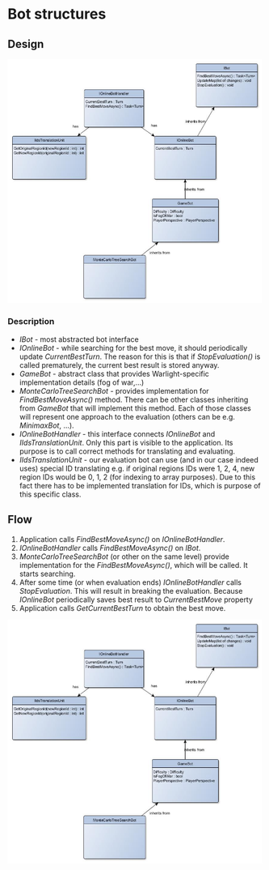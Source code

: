 # Bot structures

## Design
![Command processing design image](botStructures.jpg)

### Description
- *IBot* - most abstracted bot interface
- *IOnlineBot* - while searching for the best move, it should periodically
update *CurrentBestTurn*. The reason for this is that if *StopEvaluation()* is called
prematurely, the current best result is stored anyway.
- *GameBot* - abstract class that provides Warlight-specific implementation details (fog of war,...)
- *MonteCarloTreeSearchBot* - provides implementation for *FindBestMoveAsync()* method.
There can be other classes inheriting from *GameBot* that will implement this method.
Each of those classes will represent one approach to the evaluation (others can be e.g. 
*MinimaxBot*, ...).
- *IOnlineBotHandler* - this interface connects *IOnlineBot* and *IIdsTranslationUnit*.
Only this part is visible to the application. Its purpose is to call correct methods
for translating and evaluating.
- *IIdsTranslationUnit* - our evaluation bot can use (and in our case indeed uses) special ID translating
e.g. if original regions IDs were 1, 2, 4, new region IDs would be 0, 1, 2 (for indexing
to array purposes). Due to this fact there has to be implemented translation for IDs, which
is purpose of this specific class.

## Flow
1. Application calls *FindBestMoveAsync()* on *IOnlineBotHandler*.
2. *IOnlineBotHandler* calls *FindBestMoveAsync()* on *IBot*.
3. *MonteCarloTreeSearchBot* (or other on the same level) provide implementation for the *FindBestMoveAsync()*,
which will be called. It starts searching.
4. After some time (or when evaluation ends) *IOnlineBotHandler* calls *StopEvaluation*.
This will result in breaking the evaluation. Because *IOnlineBot* periodically
saves best result to *CurrentBestMove* property
5. Application calls *GetCurrentBestTurn* to obtain the best move.

![Bot structures design image](botStructures.jpg)
